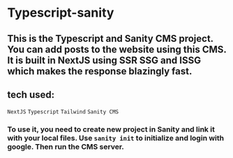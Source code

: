 # Typescript-sanity

## This is the Typescript and Sanity CMS project. You can add posts to the website using this CMS. It is built in NextJS using SSR SSG and ISSG which makes the response blazingly fast. 

## tech used:
``` NextJS ```
``` Typescript ```
``` Tailwind ```
``` Sanity CMS ```

### To use it, you need to create new project in Sanity and link it with your local files. Use ``` sanity init ``` to initialize and login with google. Then run the CMS server. 

### 
